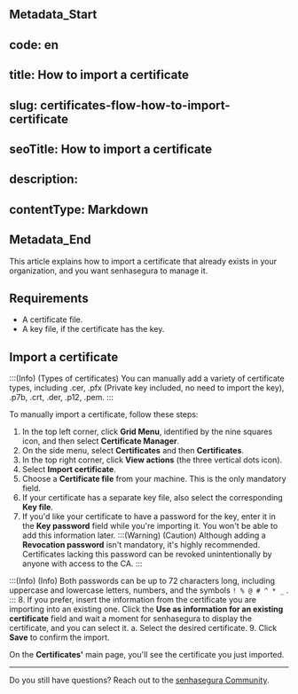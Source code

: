 ## Metadata_Start 
## code: en
## title: How to import a certificate 
## slug: certificates-flow-how-to-import-certificate 
## seoTitle: How to import a certificate 
## description:  
## contentType: Markdown 
## Metadata_End
This article explains how to import a certificate that already exists in your organization, and you want senhasegura to manage it.

## Requirements

* A certificate file.
* A key file, if the certificate has the key.

## Import a certificate
:::(Info) (Types of certificates)
You can manually add a variety of certificate types, including .cer, .pfx (Private key included, no need to import the key), .p7b, .crt, .der, .p12, .pem.
:::

To manually import a certificate, follow these steps:

1. In the top left corner, click **Grid Menu**, identified by the nine squares icon, and then select **Certificate Manager**.
2. On the side menu, select **Certificates** and then **Certificates**.
3. In the top right corner, click **View actions** (the three vertical dots icon).
4. Select **Import certificate**.
5. Choose a **Certificate file** from your machine. This is the only mandatory field.
6. If your certificate has a separate key file, also select the corresponding **Key file**. 
7. If you'd like your certificate to have a password for the key, enter it in the **Key password** field while you're importing it. You won't be able to add this information later. 
:::(Warning) (Caution)
Although adding a **Revocation password** isn't mandatory, it's highly recommended. Certificates lacking this password can be revoked unintentionally by anyone with access to the CA. 
:::
    
:::(Info) (Info)
Both passwords can be up to 72 characters long, including uppercase and lowercase letters, numbers, and the symbols ```! % @ # ^ * _``` .
:::
8. If you prefer, insert the information from the certificate you are importing into an existing one. Click the **Use as information for an existing certificate** field and wait a moment for senhasegura to display the certificate, and you can select it.
    a. Select the desired certificate.
9. Click **Save** to confirm the import.

On the **Certificates'** main page, you'll see the certificate you just imported.
***
Do you still have questions? Reach out to the [senhasegura Community](https://community.senhasegura.io/).